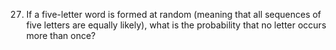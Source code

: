 27. If a five-letter word is formed at random (meaning that all sequences of five letters
are equally likely), what is the probability that no letter occurs more than once?

